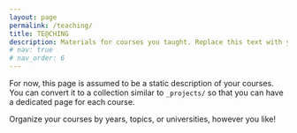 ```yaml
---
layout: page
permalink: /teaching/
title: TE@CHING
description: Materials for courses you taught. Replace this text with your description.
# nav: true
# nav_order: 6
---
```


For now, this page is assumed to be a static description of your courses. You can convert it to a collection similar to `_projects/` so that you can have a dedicated page for each course.

Organize your courses by years, topics, or universities, however you like!
